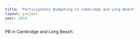 ```yaml
---
title: 'Participatory Budgeting in Cambridge and Long Beach'
layout: project
year: 2014
---
```


PB in Cambridge and Long Beach.
